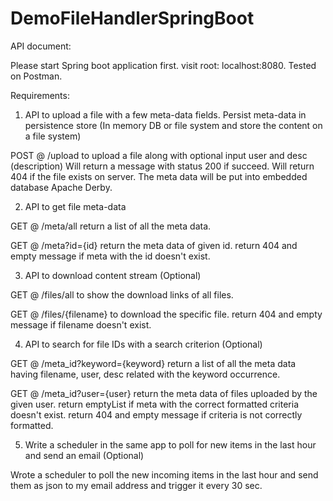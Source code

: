 # DemoFileHandlerSpringBoot

API document: 

Please start Spring boot application first. 
visit root: localhost:8080. 
Tested on Postman. 

Requirements: 
1. API to upload a file with a few meta-data fields. 
   Persist meta-data in persistence store (In memory DB or file system and store the content on a file system)

POST @ /upload to upload a file along with optional input user and desc (description)
Will return a message with status 200 if succeed.
Will return 404 if the file exists on server. 
The meta data will be put into embedded database Apache Derby. 

2. API to get file meta-data

GET @ /meta/all     return a list of all the meta data.

GET @ /meta?id={id} return the meta data of given id. 
return 404 and empty message if meta with the id doesn't exist.

3. API to download content stream (Optional)

GET @ /files/all to show the download links of all files. 

GET @ /files/{filename} to download the specific file. 
return 404 and empty message if filename doesn't exist.

4. API to search for file IDs with a search criterion (Optional)

GET @ /meta_id?keyword={keyword} return a list of all the meta data having filename, user, desc related with the keyword occurrence.

GET @ /meta_id?user={user} return the meta data of files uploaded by the given user. 
return emptyList if meta with the correct formatted criteria doesn't exist.
return 404 and empty message if criteria is not correctly formatted.

5. Write a scheduler in the same app to poll for new items in the last hour and send an email (Optional)

Wrote a scheduler to poll the new incoming items in the last hour and send them as json to my email address and trigger it every 30 sec. 
 
